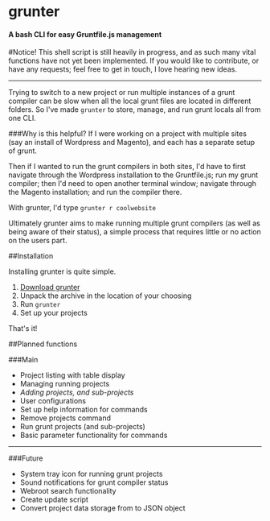 # grunter
#### A bash CLI for easy Gruntfile.js management

#Notice!
This shell script is still heavily in progress, and as such many vital functions have not yet been implemented.
If you would like to contribute, or have any requests; feel free to get in touch, I love hearing new ideas.

---

Trying to switch to a new project or run multiple instances of a grunt compiler can be slow when all the local grunt files are located in different folders.
So I've made `grunter` to store, manage, and run grunt locals all from one CLI.

###Why is this helpful?
If I were working on a project with multiple sites (say an install of Wordpress and Magento), and each has a separate setup of grunt.

Then if I wanted to run the grunt compilers in both sites, I'd have to first navigate through the Wordpress installation to the Gruntfile.js; run my grunt compiler; then I'd need to open another terminal window; navigate through the Magento installation; and run the compiler there.

With grunter, I'd type `grunter r coolwebsite`


Ultimately grunter aims to make running multiple grunt compilers (as well as being aware of their status), a simple process that requires little or no action on the users part.

##Installation

Installing grunter is quite simple.

1. [Download grunter](https://github.com/kentleighenglish/grunter/archive/master.zip)
2. Unpack the archive in the location of your choosing
3. Run `grunter`
4. Set up your projects

That's it!

##Planned functions

###Main
- Project listing with table display
- Managing running projects
- *Adding projects, and sub-projects*
- User configurations
- Set up help information for commands
- Remove projects command
- Run grunt projects (and sub-projects)
- Basic parameter functionality for commands

---

###Future
- System tray icon for running grunt projects
- Sound notifications for grunt compiler status
- Webroot search functionality
- Create update script
- Convert project data storage from to JSON object
